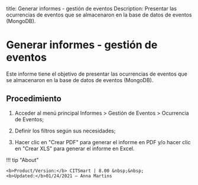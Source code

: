 title: Generar informes - gestión de eventos
Description: Presentar las ocurrencias de eventos que se almacenaron en la base de datos de eventos (MongoDB).
# Generar informes - gestión de eventos

Este informe tiene el objetivo de presentar las ocurrencias de eventos que se
almacenaron en la base de datos de eventos (MongoDB).

Procedimiento
-----------------

1.  Acceder al menú principal Informes \> Gestión de Eventos \> Ocurrencia de
    Eventos;

2.  Definir los filtros según sus necesidades;

3.  Hacer clic en "Crear PDF" para generar el informe en PDF y/o hacer clic en
    "Crear XLS" para generar el informe en Excel.


!!! tip "About"

    <b>Product/Version:</b> CITSmart | 8.00 &nbsp;&nbsp;
    <b>Updated:</b>01/24/2021 – Anna Martins
